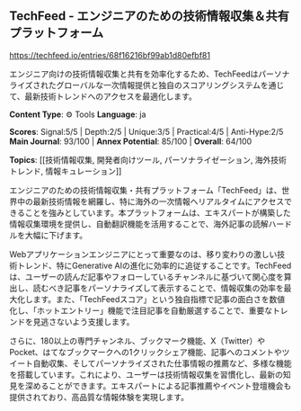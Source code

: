 ## TechFeed - エンジニアのための技術情報収集＆共有プラットフォーム

https://techfeed.io/entries/68f16216bf99ab1d80efbf81

エンジニア向けの技術情報収集と共有を効率化するため、TechFeedはパーソナライズされたグローバルな一次情報提供と独自のスコアリングシステムを通じて、最新技術トレンドへのアクセスを最適化します。

**Content Type**: ⚙️ Tools
**Language**: ja

**Scores**: Signal:5/5 | Depth:2/5 | Unique:3/5 | Practical:4/5 | Anti-Hype:2/5
**Main Journal**: 93/100 | **Annex Potential**: 85/100 | **Overall**: 64/100

**Topics**: [[技術情報収集, 開発者向けツール, パーソナライゼーション, 海外技術トレンド, 情報キュレーション]]

エンジニアのための技術情報収集・共有プラットフォーム「TechFeed」は、世界中の最新技術情報を網羅し、特に海外の一次情報へリアルタイムにアクセスできることを強みとしています。本プラットフォームは、エキスパートが構築した情報収集環境を提供し、自動翻訳機能を活用することで、海外記事の読解ハードルを大幅に下げます。

Webアプリケーションエンジニアにとって重要なのは、移り変わりの激しい技術トレンド、特にGenerative AIの進化に効率的に追従することです。TechFeedは、ユーザーの読んだ記事やフォローしているチャンネルに基づいて関心度を算出し、読むべき記事をパーソナライズして表示することで、情報収集の効率を最大化します。また、「TechFeedスコア」という独自指標で記事の面白さを数値化し、「ホットエントリー」機能で注目記事を自動厳選することで、重要なトレンドを見逃さないよう支援します。

さらに、180以上の専門チャンネル、ブックマーク機能、X（Twitter）やPocket、はてなブックマークへの1クリックシェア機能、記事へのコメントやツイート自動収集、そしてパーソナライズされた仕事情報の推薦など、多様な機能を搭載しています。これにより、ユーザーは技術情報収集を習慣化し、最新の知見を深めることができます。エキスパートによる記事推薦やイベント登壇機会も提供されており、高品質な情報体験を実現します。